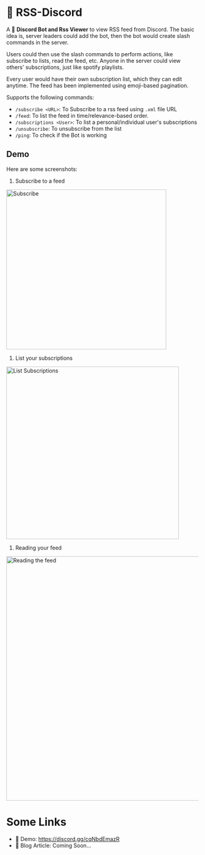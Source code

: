 # 🚀 RSS-Discord 

A 🤖 **Discord Bot and Rss Viewer** to view RSS feed from Discord. The basic idea is, server leaders could add the bot, then the bot would create slash commands in the server.

Users could then use the slash commands to perform actions, like subscribe to lists, read the feed, etc. Anyone in the server could view others' subscriptions, just like spotify playlists.

Every user would have their own subscription list, which they can edit anytime. The feed has been implemented using emoji-based pagination.

Supports the following commands:
- `/subscribe <URL>`: To Subscribe to a rss feed using `.xml` file URL
- `/feed`: To list the feed in time/relevance-based order.
- `/subscriptions <User>`: To list a personal/individual user's subscriptions
- `/unsubscribe`: To unsubscribe from the list
- `/ping`: To check if the Bot is working

## Demo

Here are some screenshots:

1. Subscribe to a feed
  <img width="419" alt="Subscribe" src="https://user-images.githubusercontent.com/48997634/160254083-e3465ed5-efbd-4733-9a78-ab91aed892ed.png">

1. List your subscriptions
  <img width="452" alt="List Subscriptions" src="https://user-images.githubusercontent.com/48997634/160254082-c45fe572-b251-4aef-b32e-4b1a35431383.png">

1. Reading your feed
  <img width="640" alt="Reading the feed" src="https://user-images.githubusercontent.com/48997634/160254086-40fd2b74-f572-42c9-ab52-e7c1224a7106.png">

# Some Links

- 🔌 Demo: https://discord.gg/cqNbdEmazR
- 🎉 Blog Article: Coming Soon...